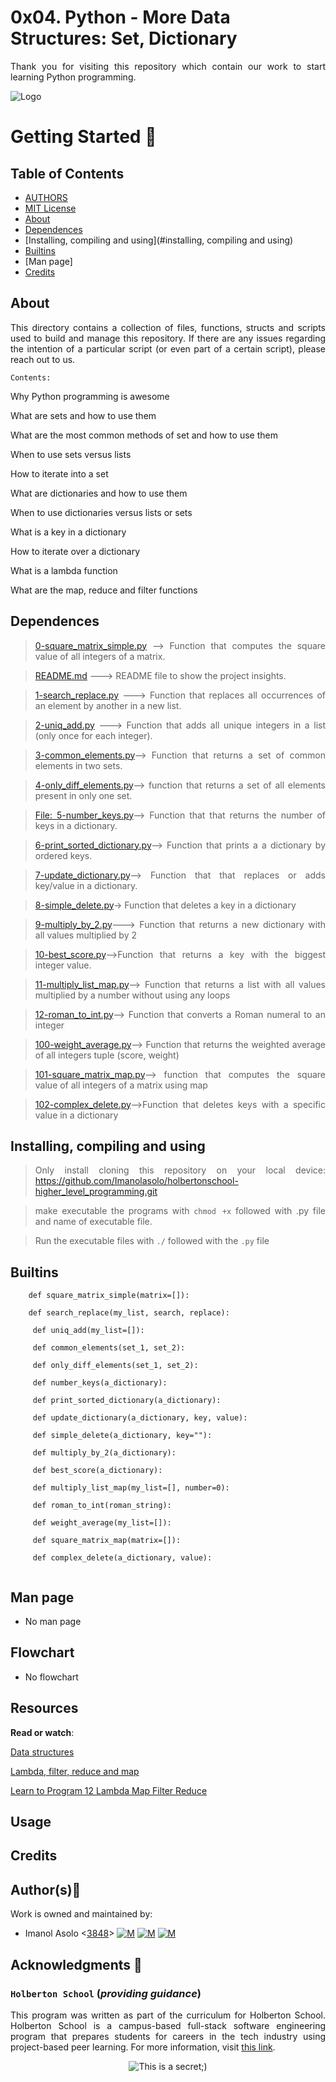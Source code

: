 # 0x04. Python - More Data Structures: Set, Dictionary

<div style="text-align: justify">

Thank you for visiting this repository which contain our work to start learning Python programming. 	


![Logo](https://www.howtogeek.com/wp-content/uploads/2021/05/laptop-with-terminal-big.png?height=200p&trim=2,2,2,50)

# Getting Started :running:
<div style="text-align: justify">

## Table of Contents
* [AUTHORS](./AUTHORS)
* [MIT License](./LICENSE)
* [About](#about)
* [Dependences](#dependences)
* [Installing, compiling and using](#installing, compiling and using)
* [Builtins](#builtins)
* [Man page]
* [Credits](#credits)

## About
This directory contains a collection of files, functions, structs and scripts used to build and manage this repository. If there are any issues regarding the intention of a particular script (or even part of a certain script), please reach out to us.
	
	Contents:

Why Python programming is awesome

What are sets and how to use them

What are the most common methods of set and how to use them

When to use sets versus lists

How to iterate into a set

What are dictionaries and how to use them

When to use dictionaries versus lists or sets

What is a key in a dictionary

How to iterate over a dictionary

What is a lambda function

What are the map, reduce and filter functions

	
## Dependences 
	
> [0-square_matrix_simple.py](https://github.com/Imanolasolo/holbertonschool-higher_level_programming/blob/master/0x03-python-data_structures/0-print_list_integer.py) --> Function that computes the square value of all integers of a matrix.

> [README.md](https://github.com/Imanolasolo/holbertonschool-higher_level_programming/blob/master/0x03-python-data_structures/README.md) ---> README file to show the project insights. 

>[1-search_replace.py](https://github.com/Imanolasolo/holbertonschool-higher_level_programming/blob/master/0x03-python-data_structures/1-element_at.py) ---> Function that replaces all occurrences of an element by another in a new list.

>[2-uniq_add.py](https://github.com/Imanolasolo/holbertonschool-higher_level_programming/blob/master/0x03-python-data_structures/2-replace_in_list.py) ---> Function that adds all unique integers in a list (only once for each integer).

>[ 3-common_elements.py](https://github.com/Imanolasolo/holbertonschool-higher_level_programming/blob/master/0x03-python-data_structures/3-print_reversed_list_integer.py)--> Function that returns a set of common elements in two sets.
	
>[4-only_diff_elements.py](https://github.com/Imanolasolo/holbertonschool-higher_level_programming/blob/master/0x03-python-data_structures/4-new_in_list.py)--> function that returns a set of all elements present in only one set.

>[File: 5-number_keys.py](https://github.com/Imanolasolo/holbertonschool-higher_level_programming/blob/master/0x03-python-data_structures/5-no_c.py)--> Function that that returns the number of keys in a dictionary.
	
>[6-print_sorted_dictionary.py](https://github.com/Imanolasolo/holbertonschool-higher_level_programming/blob/master/0x03-python-data_structures/6-print_matrix_integer.py)-->  Function that prints a a dictionary by ordered keys.

	
>[7-update_dictionary.py](https://github.com/Imanolasolo/holbertonschool-higher_level_programming/blob/master/0x03-python-data_structures/7-add_tuple.py)--> Function that that replaces or adds key/value in a dictionary.
	
>[8-simple_delete.py](https://github.com/Imanolasolo/holbertonschool-higher_level_programming/blob/master/0x03-python-data_structures/8-multiple_returns.py)-> Function that deletes a key in a dictionary

>[9-multiply_by_2.py](https://github.com/Imanolasolo/holbertonschool-higher_level_programming/blob/master/0x03-python-data_structures/9-max_integer.py)---> Function that returns a new dictionary with all values multiplied by 2

>[10-best_score.py](https://github.com/Imanolasolo/holbertonschool-higher_level_programming/blob/master/0x03-python-data_structures/10-divisible_by_2.py)-->Function that returns a key with the biggest integer value.

>[11-multiply_list_map.py](https://github.com/Imanolasolo/holbertonschool-higher_level_programming/blob/master/0x03-python-data_structures/11-delete_at.py)--> Function that  returns a list with all values multiplied by a number without using any loops

>[12-roman_to_int.py](https://github.com/Imanolasolo/holbertonschool-higher_level_programming/blob/master/0x03-python-data_structures/12-switch.py)--> Function that converts a Roman numeral to an integer

>[100-weight_average.py]()--> Function that returns the weighted average of all integers tuple (score, weight)

>[101-square_matrix_map.py]()--> function that computes the square value of all integers of a matrix using map

>[102-complex_delete.py](https://github.com/Imanolasolo/holbertonschool-higher_level_programming/blob/master/0x03-python-data_structures/lists.h)-->Function that deletes keys with a specific value in a dictionary
	



## Installing, compiling and using
	
> Only install cloning this repository on your local device:  https://github.com/Imanolasolo/holbertonschool-higher_level_programming.git
	
> make executable the programs with `chmod +x` followed with .py file and name of executable file.
	
> Run the executable files with `./` followed with the `.py` file





## Builtins
```
	def square_matrix_simple(matrix=[]):
	
	def search_replace(my_list, search, replace):

     def uniq_add(my_list=[]):

     def common_elements(set_1, set_2):

     def only_diff_elements(set_1, set_2):

     def number_keys(a_dictionary):

     def print_sorted_dictionary(a_dictionary):

     def update_dictionary(a_dictionary, key, value):

     def simple_delete(a_dictionary, key=""):

     def multiply_by_2(a_dictionary):

     def best_score(a_dictionary):

     def multiply_list_map(my_list=[], number=0):

     def roman_to_int(roman_string):

     def weight_average(my_list=[]):

     def square_matrix_map(matrix=[]):

     def complex_delete(a_dictionary, value):


```	
		
## Man page

-  No man page

## Flowchart
	
- No flowchart

## Resources

**Read or watch**:


[Data structures](https://docs.python.org/3/tutorial/datastructures.html)

[Lambda, filter, reduce and map](https://python-course.eu/advanced-python/lambda-filter-reduce-map.php)

[Learn to Program 12 Lambda Map Filter Reduce](https://www.youtube.com/watch?v=1GAC6KQUPeg)



## Usage



## Credits

## Author(s):blue_book:

Work is owned and maintained by:
* Imanol Asolo <[3848](mailto:3848@holbertonschool.com)> [![M](https://upload.wikimedia.org/wikipedia/commons/thumb/9/91/Octicons-mark-github.svg/25px-Octicons-mark-github.svg.png)](https://github.com/Imanolasolo) [![M](https://upload.wikimedia.org/wikipedia/fr/thumb/c/c8/Twitter_Bird.svg/25px-Twitter_Bird.svg.png)](https://twitter.com/jjusturi) [![M](https://upload.wikimedia.org/wikipedia/commons/thumb/c/ca/LinkedIn_logo_initials.png/25px-LinkedIn_logo_initials.png)](https://www.linkedin.com/in/imanol-asolo-5ba9b42a/)


## Acknowledgments :mega: 

### **`Holberton School`** (*providing guidance*)
This program was written as part of the curriculum for Holberton School.
Holberton School is a campus-based full-stack software engineering program
that prepares students for careers in the tech industry using project-based
peer learning. For more information, visit [this link](https://www.holbertonschool.com/).
<p align="center">
	<img src="https://assets.website-files.com/6105315644a26f77912a1ada/610540e8b4cd6969794fe673_Holberton_School_logo-04-04.svg" alt="This is a secret;)">
</p>
